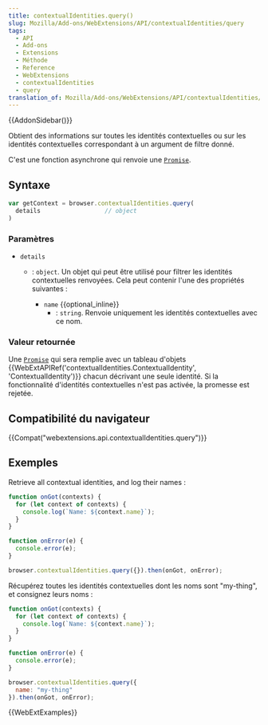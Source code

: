```yaml
---
title: contextualIdentities.query()
slug: Mozilla/Add-ons/WebExtensions/API/contextualIdentities/query
tags:
  - API
  - Add-ons
  - Extensions
  - Méthode
  - Reference
  - WebExtensions
  - contextualIdentities
  - query
translation_of: Mozilla/Add-ons/WebExtensions/API/contextualIdentities/query
---
```


{{AddonSidebar()}}

Obtient des informations sur toutes les identités contextuelles ou sur les identités contextuelles correspondant à un argument de filtre donné.

C'est une fonction asynchrone qui renvoie une [`Promise`](/fr/docs/Web/JavaScript/Reference/Objets_globaux/Promise).

## Syntaxe

```js
var getContext = browser.contextualIdentities.query(
  details                  // object
)
```

### Paramètres

- `details`

  - : `object`. Un objet qui peut être utilisé pour filtrer les identités contextuelles renvoyées. Cela peut contenir l'une des propriétés suivantes :

    - `name` {{optional_inline}}
      - : `string`. Renvoie uniquement les identités contextuelles avec ce nom.

### Valeur retournée

Une [`Promise`](/fr/docs/Web/JavaScript/Reference/Objets_globaux/Promise) qui sera remplie avec un tableau d'objets {{WebExtAPIRef('contextualIdentities.ContextualIdentity', 'ContextualIdentity')}} chacun décrivant une seule identité. Si la fonctionnalité d'identités contextuelles n'est pas activée, la promesse est rejetée.

## Compatibilité du navigateur

{{Compat("webextensions.api.contextualIdentities.query")}}

## Exemples

Retrieve all contextual identities, and log their names :

```js
function onGot(contexts) {
  for (let context of contexts) {
    console.log(`Name: ${context.name}`);
  }
}

function onError(e) {
  console.error(e);
}

browser.contextualIdentities.query({}).then(onGot, onError);
```

Récupérez toutes les identités contextuelles dont les noms sont "my-thing", et consignez leurs noms :

```js
function onGot(contexts) {
  for (let context of contexts) {
    console.log(`Name: ${context.name}`);
  }
}

function onError(e) {
  console.error(e);
}

browser.contextualIdentities.query({
  name: "my-thing"
}).then(onGot, onError);
```

{{WebExtExamples}}
